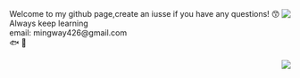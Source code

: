 <img align="right" src="https://github-readme-stats.vercel.app/api?username=mingway426&show_icons=true&icon_color=CE1D2D&text_color=718096&bg_color=ffffff&hide_title=false" />
Welcome to my github page,create an iusse if you have any questions! 😙
<br>Always keep learning<br>
email: mingway426@gmail.com<br>
🐟 🎣
<br> <br>
<img align="right" src="https://github-readme-stats.vercel.app/api/top-langs/?username=mingway426&layout=compact" />
